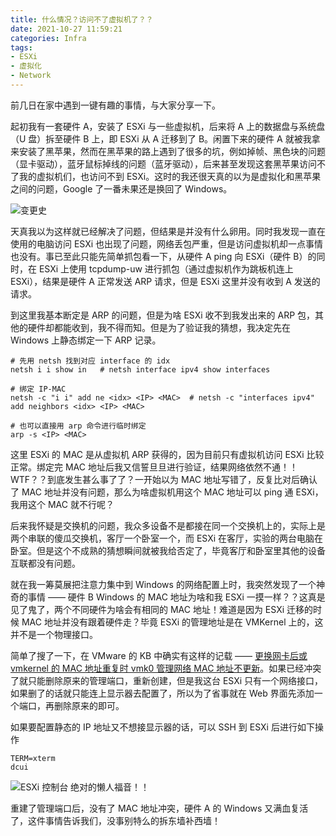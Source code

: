 ```yaml
---
title: 什么情况？访问不了虚拟机了？？
date: 2021-10-27 11:59:21
categories: Infra
tags: 
- ESXi
- 虚拟化
- Network
---
```

前几日在家中遇到一键有趣的事情，与大家分享一下。

起初我有一套硬件 A，安装了 ESXi 与一些虚拟机，后来将 A 上的数据盘与系统盘（U 盘）拆至硬件 B 上，即 ESXi 从 A 迁移到了 B。闲置下来的硬件 A 就被我拿来安装了黑苹果，然而在黑苹果的路上遇到了很多的坑，例如掉帧、黑色块的问题（显卡驱动），蓝牙鼠标掉线的问题（蓝牙驱动），后来甚至发现这套黑苹果访问不了我的虚拟机们，也访问不到 ESXi。这时的我还很天真的以为是虚拟化和黑苹果之间的问题，Google 了一番未果还是换回了 Windows。

<!--more-->

![变更史](https://blogpic.skyhive.tech/%E5%8F%98%E6%9B%B4%E5%8F%B2.png)

天真我以为这样就已经解决了问题，但结果是并没有什么卵用。同时我发现一直在使用的电脑访问 ESXi 也出现了问题，网络丢包严重，但是访问虚拟机却一点事情也没有。事已至此只能先简单抓包看一下，从硬件 A ping 向 ESXi（硬件 B）的同时，在 ESXi 上使用 tcpdump-uw 进行抓包（通过虚拟机作为跳板机连上 ESXi），结果是硬件 A 正常发送 ARP 请求，但是 ESXi 这里并没有收到 A 发送的请求。

到这里我基本断定是 ARP 的问题，但是为啥 ESXi 收不到我发出来的 ARP 包，其他的硬件却都能收到，我不得而知。但是为了验证我的猜想，我决定先在 Windows 上静态绑定一下 ARP 记录。

```
# 先用 netsh 找到对应 interface 的 idx
netsh i i show in   # netsh interface ipv4 show interfaces

# 绑定 IP-MAC
netsh -c "i i" add ne <idx> <IP> <MAC>  # netsh -c "interfaces ipv4" add neighbors <idx> <IP> <MAC>

# 也可以直接用 arp 命令进行临时绑定
arp -s <IP> <MAC>
```
这里 ESXi 的 MAC 是从虚拟机 ARP 获得的，因为目前只有虚拟机访问 ESXi 比较正常。绑定完 MAC 地址后我又信誓旦旦进行验证，结果网络依然不通！！WTF？？到底发生甚么事了了？一开始以为 MAC 地址写错了，反复比对后确认了 MAC 地址并没有问题，那么为啥虚拟机用这个 MAC 地址可以 ping 通 ESXi，我用这个 MAC 就不行呢？

后来我怀疑是交换机的问题，我众多设备不是都接在同一个交换机上的，实际上是两个串联的傻瓜交换机，客厅一个卧室一个，而 ESXi 在客厅，实验的两台电脑在卧室。但是这个不成熟的猜想瞬间就被我给否定了，毕竟客厅和卧室里其他的设备互联都没有问题。

就在我一筹莫展把注意力集中到 Windows 的网络配置上时，我突然发现了一个神奇的事情 —— 硬件 B Windows 的 MAC 地址为啥和我 ESXi 一摸一样？？这真是见了鬼了，两个不同硬件为啥会有相同的 MAC 地址！难道是因为 ESXi 迁移的时候 MAC 地址并没有跟着硬件走？毕竟 ESXi 的管理地址是在 VMKernel 上的，这并不是一个物理接口。

简单了搜了一下，在 VMware 的 KB 中确实有这样的记载 —— [更换网卡后或 vmkernel 的 MAC 地址重复时 vmk0 管理网络 MAC 地址不更新](https://kb.vmware.com/s/article/1031111?lang=zh_CN)。如果已经冲突了就只能删除原来的管理端口，重新创建，但是我这台 ESXi 只有一个网络接口，如果删了的话就只能连上显示器去配置了，所以为了省事就在 Web 界面先添加一个端口，再删除原来的即可。

如果要配置静态的 IP 地址又不想接显示器的话，可以 SSH 到 ESXi 后进行如下操作
```
TERM=xterm
dcui
```
![ESXi 控制台](https://blogpic.skyhive.tech/esxi.png)
绝对的懒人福音！！

重建了管理端口后，没有了 MAC 地址冲突，硬件 A 的 Windows 又满血复活了，这件事情告诉我们，没事别特么的拆东墙补西墙！